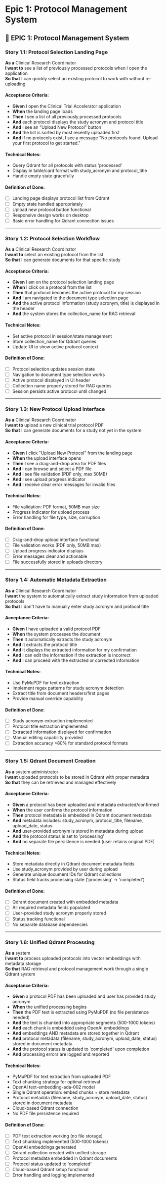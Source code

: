 # Epic 1: Protocol Management System

## 🎯 **EPIC 1: Protocol Management System**

### **Story 1.1: Protocol Selection Landing Page**

**As a** Clinical Research Coordinator  
**I want to** see a list of previously processed protocols when I open the application  
**So that** I can quickly select an existing protocol to work with without re-uploading

#### **Acceptance Criteria:**
- **Given** I open the Clinical Trial Accelerator application
- **When** the landing page loads
- **Then** I see a list of all previously processed protocols
- **And** each protocol displays the study acronym and protocol title
- **And** I see an "Upload New Protocol" button
- **And** the list is sorted by most recently uploaded first
- **And** if no protocols exist, I see a message "No protocols found. Upload your first protocol to get started."

#### **Technical Notes:**
- Query Qdrant for all protocols with status 'processed'
- Display in table/card format with study_acronym and protocol_title
- Handle empty state gracefully

#### **Definition of Done:**
- [ ] Landing page displays protocol list from Qdrant
- [ ] Empty state handled appropriately
- [ ] Upload new protocol button functional
- [ ] Responsive design works on desktop
- [ ] Basic error handling for Qdrant connection issues

---

### **Story 1.2: Protocol Selection Workflow**

**As a** Clinical Research Coordinator  
**I want to** select an existing protocol from the list  
**So that** I can generate documents for that specific study

#### **Acceptance Criteria:**
- **Given** I am on the protocol selection landing page
- **When** I click on a protocol from the list
- **Then** that protocol becomes the active protocol for my session
- **And** I am navigated to the document type selection page
- **And** the active protocol information (study acronym, title) is displayed in the header
- **And** the system stores the collection_name for RAG retrieval

#### **Technical Notes:**
- Set active protocol in session/state management
- Store collection_name for Qdrant queries
- Update UI to show active protocol context

#### **Definition of Done:**
- [ ] Protocol selection updates session state
- [ ] Navigation to document type selection works
- [ ] Active protocol displayed in UI header
- [ ] Collection name properly stored for RAG queries
- [ ] Session persists active protocol until changed

---

### **Story 1.3: New Protocol Upload Interface**

**As a** Clinical Research Coordinator  
**I want to** upload a new clinical trial protocol PDF  
**So that** I can generate documents for a study not yet in the system

#### **Acceptance Criteria:**
- **Given** I click "Upload New Protocol" from the landing page
- **When** the upload interface opens
- **Then** I see a drag-and-drop area for PDF files
- **And** I can browse and select a PDF file
- **And** I see file validation (PDF only, max 50MB)
- **And** I see upload progress indicator
- **And** I receive clear error messages for invalid files

#### **Technical Notes:**
- File validation: PDF format, 50MB max size
- Progress indicator for upload process
- Error handling for file type, size, corruption

#### **Definition of Done:**
- [ ] Drag-and-drop upload interface functional
- [ ] File validation works (PDF only, 50MB max)
- [ ] Upload progress indicator displays
- [ ] Error messages clear and actionable
- [ ] File successfully stored in uploads directory

---

### **Story 1.4: Automatic Metadata Extraction**

**As a** Clinical Research Coordinator  
**I want** the system to automatically extract study information from uploaded protocols  
**So that** I don't have to manually enter study acronym and protocol title

#### **Acceptance Criteria:**
- **Given** I have uploaded a valid protocol PDF
- **When** the system processes the document
- **Then** it automatically extracts the study acronym
- **And** it extracts the protocol title
- **And** it displays the extracted information for my confirmation
- **And** I can edit the information if the extraction is incorrect
- **And** I can proceed with the extracted or corrected information

#### **Technical Notes:**
- Use PyMuPDF for text extraction
- Implement regex patterns for study acronym detection
- Extract title from document headers/first pages
- Provide manual override capability

#### **Definition of Done:**
- [ ] Study acronym extraction implemented
- [ ] Protocol title extraction implemented
- [ ] Extracted information displayed for confirmation
- [ ] Manual editing capability provided
- [ ] Extraction accuracy >80% for standard protocol formats

---

### **Story 1.5: Qdrant Document Creation**

**As a** system administrator  
**I want** uploaded protocols to be stored in Qdrant with proper metadata  
**So that** they can be retrieved and managed effectively

#### **Acceptance Criteria:**
- **Given** a protocol has been uploaded and metadata extracted/confirmed
- **When** the user confirms the protocol information
- **Then** protocol metadata is embedded in Qdrant document metadata
- **And** metadata includes: study_acronym, protocol_title, filename, upload_date, status
- **And** user-provided acronym is stored in metadata during upload
- **And** the protocol status is set to 'processing'
- **And** no separate file persistence is needed (user retains original PDF)

#### **Technical Notes:**
- Store metadata directly in Qdrant document metadata fields
- Use study_acronym provided by user during upload
- Generate unique document IDs for Qdrant collections
- Status field tracks processing state ('processing' → 'completed')

#### **Definition of Done:**
- [ ] Qdrant document created with embedded metadata
- [ ] All required metadata fields populated
- [ ] User-provided study acronym properly stored
- [ ] Status tracking functional
- [ ] No separate database dependencies

---

### **Story 1.6: Unified Qdrant Processing**

**As a** system  
**I want to** process uploaded protocols into vector embeddings with metadata storage  
**So that** RAG retrieval and protocol management work through a single Qdrant system

#### **Acceptance Criteria:**
- **Given** a protocol PDF has been uploaded and user has provided study acronym
- **When** the unified processing begins
- **Then** the PDF text is extracted using PyMuPDF (no file persistence needed)
- **And** the text is chunked into appropriate segments (500-1000 tokens)
- **And** each chunk is embedded using OpenAI embeddings
- **And** embeddings AND metadata are stored together in Qdrant
- **And** protocol metadata (filename, study_acronym, upload_date, status) stored in document metadata
- **And** the protocol status is updated to 'completed' upon completion
- **And** processing errors are logged and reported

#### **Technical Notes:**
- PyMuPDF for text extraction from uploaded PDF
- Text chunking strategy for optimal retrieval
- OpenAI text-embedding-ada-002 model
- Single Qdrant operation: embed chunks + store metadata
- Protocol metadata (filename, study_acronym, upload_date, status) stored in document metadata
- Cloud-based Qdrant connection
- No PDF file persistence required

#### **Definition of Done:**
- [ ] PDF text extraction working (no file storage)
- [ ] Text chunking implemented (500-1000 tokens)
- [ ] OpenAI embeddings generated
- [ ] Qdrant collection created with unified storage
- [ ] Protocol metadata embedded in Qdrant documents
- [ ] Protocol status updated to 'completed'
- [ ] Cloud-based Qdrant setup functional
- [ ] Error handling and logging implemented
